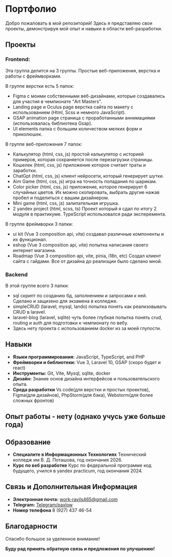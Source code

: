 # Портфолио

Добро пожаловать в мой репозиторий! Здесь я представляю свои проекты, демонстрируя мой опыт и навыки в области веб-разработки.

## Проекты

### Frontend: 
Эта группа делится на 3 группы. Простые веб-приложения, верстка и работы с фреймворками.

В группе верстки есть 5 папок:
* Figma с моими собственными веб-дизайнами, которые создавались для участия в чемпионате "Art Masters".
* Landing page и Oculus page верстка сайта по макету с использованием (Html, Scss и немного JavaScript).
* GSAP animation page страница с проработанными аннимациями (использовалась библиотека Gsap).
* UI elements папка с большим количеством мелких форм и приколюшек.

В группе веб-приложения 7 папок:
* Калькулятор (html, css, js) простой калькулятор с историей примеров, которая сохраняется после перезагрузки страницы.
* Кошелек (html, css, js) приложение которое считает траты и заработки.
* ChatGpt (html, css, js) клиент нейросети, который генерирует шутки.
* Aim Game (html, css, js) игра на точность попадания по шарикам.
* Color picker (html, css, js) приложение, которое генерирует 6 случайных цветов. Их можно скопировать, выбрать другие нажав пробел и поделиться с вашим дизайнером.
* Mini game (html, css, js) залипательная игрушка.
* 2 yandex project (html, scss, ts) Проект который я сдал по итогу 2 модуля в практикуме. TypeScript использовался ради эксперемента.

В группе фреймворки 3 папки:
* ui kit (Vue 3 composition api, vite) создавал различные компоненты и их функционал.
* eshop (Vue 3 composition api, vite) попытка написания своего интернет магазина.
* Roadmap (Vue 3 composition api, vite, pinia, i18n, etc) Создал клиент сайта с гайдами. Все от дизайна до реализции было сделано мной.

### Backend
В этой группе всего 3 папки:
* sql скрипт по созданию бд, заполнением и запросами к ней. Сделано и защизено для экзамена в колледже.
* simpleCRUD (laravel, mysql, lando) попытка понять как реализовывать CRUD в laravel.
* laravel-blog (laravel, sqlite) чуть более глубкая попытка понять crud, routing и auth для подготовки к чемпионату по вебу.
* Здесь нету проекта c использованием docker из за моей глупости. 


## Навыки
- **Языки программирования:** JavaScript, TypeScript, and PHP
- **Фреймворки и библиотеки:** Vue 3, Laravel 10, GSAP (скоро будет и react)
- **Инструменты:** Git, Vite, Mysql, sqlite, docker
- **Дизайн:** Знание основ дизайна интерфейсов и пользовательского опыта.
- **Среда разработки** Vs code(для верстки и простых проектов), Figma(для дизайнов), PhpStorm(для бэка), Webstorm(для более сложных фронтов)

## Опыт работы - нету (однако учусь уже больше года)

## Образование

- **Специалите в Информационных Технологиях**
  Технический колледж им В. Д. Поташова, год окончания 2026.
- **Курс по веб разработке**
  Курс по федеральной программе код будущего, учился в yandex practicum, год окончания 2024.

## Связь и Дополнительная Информация

- **Электронная почта:** work-ravils465@gmail.com
- **Telegram:** [Telegram/paxlow](https://t.me/paxlow)
- **Номер телефона** 8 (927) 437 46-54

## Благодарности

Спасибо большое за уделенное внимание!

**Буду рад принять обратную связь и предложения по улучшению!**

